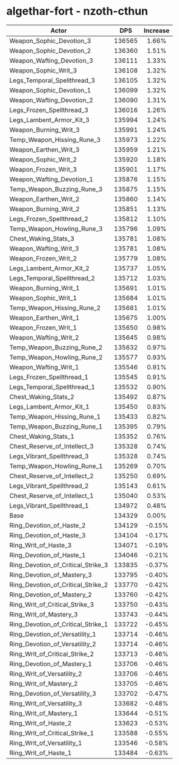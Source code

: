 # algethar-fort - nzoth-cthun
| Actor | DPS | Increase |
|---|:---:|:---:|
|Weapon_Sophic_Devotion_3|136565|1.66%|
|Weapon_Sophic_Devotion_2|136360|1.51%|
|Weapon_Wafting_Devotion_3|136111|1.33%|
|Weapon_Sophic_Writ_3|136108|1.32%|
|Legs_Temporal_Spellthread_3|136105|1.32%|
|Weapon_Sophic_Devotion_1|136099|1.32%|
|Weapon_Wafting_Devotion_2|136090|1.31%|
|Legs_Frozen_Spellthread_3|136016|1.26%|
|Legs_Lambent_Armor_Kit_3|135994|1.24%|
|Weapon_Burning_Writ_3|135991|1.24%|
|Temp_Weapon_Hissing_Rune_3|135973|1.22%|
|Weapon_Earthen_Writ_3|135959|1.21%|
|Weapon_Sophic_Writ_2|135920|1.18%|
|Weapon_Frozen_Writ_3|135901|1.17%|
|Weapon_Wafting_Devotion_1|135876|1.15%|
|Temp_Weapon_Buzzing_Rune_3|135875|1.15%|
|Weapon_Earthen_Writ_2|135860|1.14%|
|Weapon_Burning_Writ_2|135851|1.13%|
|Legs_Frozen_Spellthread_2|135812|1.10%|
|Temp_Weapon_Howling_Rune_3|135796|1.09%|
|Chest_Waking_Stats_3|135781|1.08%|
|Weapon_Wafting_Writ_3|135781|1.08%|
|Weapon_Frozen_Writ_2|135779|1.08%|
|Legs_Lambent_Armor_Kit_2|135737|1.05%|
|Legs_Temporal_Spellthread_2|135712|1.03%|
|Weapon_Burning_Writ_1|135691|1.01%|
|Weapon_Sophic_Writ_1|135684|1.01%|
|Temp_Weapon_Hissing_Rune_2|135681|1.01%|
|Weapon_Earthen_Writ_1|135675|1.00%|
|Weapon_Frozen_Writ_1|135650|0.98%|
|Weapon_Wafting_Writ_2|135645|0.98%|
|Temp_Weapon_Buzzing_Rune_2|135632|0.97%|
|Temp_Weapon_Howling_Rune_2|135577|0.93%|
|Weapon_Wafting_Writ_1|135546|0.91%|
|Legs_Frozen_Spellthread_1|135545|0.91%|
|Legs_Temporal_Spellthread_1|135532|0.90%|
|Chest_Waking_Stats_2|135492|0.87%|
|Legs_Lambent_Armor_Kit_1|135450|0.83%|
|Temp_Weapon_Hissing_Rune_1|135433|0.82%|
|Temp_Weapon_Buzzing_Rune_1|135395|0.79%|
|Chest_Waking_Stats_1|135352|0.76%|
|Chest_Reserve_of_Intellect_3|135328|0.74%|
|Legs_Vibrant_Spellthread_3|135328|0.74%|
|Temp_Weapon_Howling_Rune_1|135269|0.70%|
|Chest_Reserve_of_Intellect_2|135250|0.69%|
|Legs_Vibrant_Spellthread_2|135143|0.61%|
|Chest_Reserve_of_Intellect_1|135040|0.53%|
|Legs_Vibrant_Spellthread_1|134972|0.48%|
|Base|134329|0.00%|
|Ring_Devotion_of_Haste_2|134129|-0.15%|
|Ring_Devotion_of_Haste_3|134104|-0.17%|
|Ring_Writ_of_Haste_3|134071|-0.19%|
|Ring_Devotion_of_Haste_1|134046|-0.21%|
|Ring_Devotion_of_Critical_Strike_3|133835|-0.37%|
|Ring_Devotion_of_Mastery_3|133795|-0.40%|
|Ring_Devotion_of_Critical_Strike_2|133770|-0.42%|
|Ring_Devotion_of_Mastery_2|133760|-0.42%|
|Ring_Writ_of_Critical_Strike_3|133750|-0.43%|
|Ring_Writ_of_Mastery_3|133743|-0.44%|
|Ring_Devotion_of_Critical_Strike_1|133722|-0.45%|
|Ring_Devotion_of_Versatility_1|133714|-0.46%|
|Ring_Devotion_of_Versatility_2|133714|-0.46%|
|Ring_Writ_of_Critical_Strike_2|133713|-0.46%|
|Ring_Devotion_of_Mastery_1|133706|-0.46%|
|Ring_Writ_of_Versatility_2|133706|-0.46%|
|Ring_Writ_of_Mastery_2|133705|-0.46%|
|Ring_Devotion_of_Versatility_3|133702|-0.47%|
|Ring_Writ_of_Versatility_3|133682|-0.48%|
|Ring_Writ_of_Mastery_1|133644|-0.51%|
|Ring_Writ_of_Haste_2|133623|-0.53%|
|Ring_Writ_of_Critical_Strike_1|133588|-0.55%|
|Ring_Writ_of_Versatility_1|133546|-0.58%|
|Ring_Writ_of_Haste_1|133484|-0.63%|
